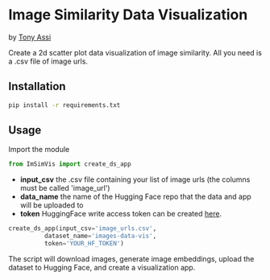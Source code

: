 # Image Similarity Data Visualization
by [Tony Assi](https://www.tonyassi.com/)

Create a 2d scatter plot data visualization of image similarity. All you need is a .csv file of image urls.

## Installation
```bash
pip install -r requirements.txt
```

## Usage
Import the module
```python
from ImSimVis import create_ds_app
```

- **input_csv** the .csv file containing your list of image urls (the columns must be called 'image_url')
- **data_name** the name of the Hugging Face repo that the data and app will be uploaded to
- **token** HuggingFace write access token can be created [here](https://huggingface.co/settings/tokens).
```python
create_ds_app(input_csv='image_urls.csv',
	      dataset_name='images-data-vis',
	      token='YOUR_HF_TOKEN')
```
The script will download images, generate image embeddings, upload the dataset to Hugging Face, and create a visualization app.
